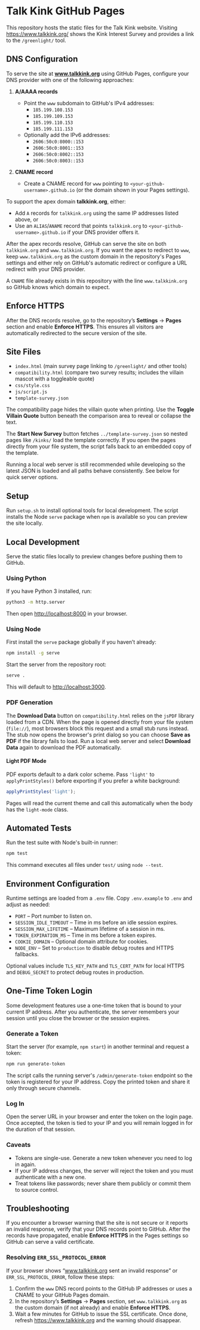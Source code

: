 # Talk Kink GitHub Pages

This repository hosts the static files for the Talk Kink website.
Visiting https://www.talkkink.org/ shows the Kink Interest Survey and
provides a link to the `/greenlight/` tool.

## DNS Configuration

To serve the site at **www.talkkink.org** using GitHub Pages, configure your DNS provider with one of the following approaches:

1. **A/AAAA records**
   - Point the `www` subdomain to GitHub's IPv4 addresses:
     - `185.199.108.153`
     - `185.199.109.153`
     - `185.199.110.153`
     - `185.199.111.153`
   - Optionally add the IPv6 addresses:
     - `2606:50c0:8000::153`
     - `2606:50c0:8001::153`
     - `2606:50c0:8002::153`
     - `2606:50c0:8003::153`

2. **CNAME record**
   - Create a CNAME record for `www` pointing to `<your-github-username>.github.io` (or the domain shown in your Pages settings).
   
To support the apex domain **talkkink.org**, either:

- Add `A` records for `talkkink.org` using the same IP addresses listed above, or
- Use an `ALIAS`/`ANAME` record that points `talkkink.org` to `<your-github-username>.github.io` if your DNS provider offers it.

After the apex records resolve, GitHub can serve the site on both `talkkink.org` and `www.talkkink.org`. If you want the apex to redirect to `www`, keep `www.talkkink.org` as the custom domain in the repository's Pages settings and either rely on GitHub's automatic redirect or configure a URL redirect with your DNS provider.

A `CNAME` file already exists in this repository with the line `www.talkkink.org` so GitHub knows which domain to expect.

## Enforce HTTPS

After the DNS records resolve, go to the repository’s **Settings** → **Pages** section and enable **Enforce HTTPS**. This ensures all visitors are automatically redirected to the secure version of the site.

## Site Files

- `index.html` (main survey page linking to `/greenlight/` and other tools)
- `compatibility.html` (compare two survey results; includes the villain mascot with a toggleable quote)
- `css/style.css`
- `js/script.js`
- `template-survey.json`

The compatibility page hides the villain quote when printing. Use the **Toggle Villain Quote** button beneath the comparison area to reveal or collapse the text.

The **Start New Survey** button fetches `../template-survey.json` so nested
pages like `/kinks/` load the template correctly. If you open the pages
directly from your file system, the script falls back to an embedded copy of
the template.

Running a local web server is still recommended while developing so the latest
JSON is loaded and all paths behave consistently. See below for quick server
options.

## Setup

Run `setup.sh` to install optional tools for local development. The script
installs the Node `serve` package when `npm` is available so you can preview
the site locally.

## Local Development

Serve the static files locally to preview changes before pushing them to GitHub.

### Using Python

If you have Python 3 installed, run:

```bash
python3 -m http.server
```

Then open <http://localhost:8000> in your browser.

### Using Node

First install the `serve` package globally if you haven’t already:

```bash
npm install -g serve
```

Start the server from the repository root:

```bash
serve .
```

This will default to <http://localhost:3000>.

### PDF Generation

The **Download Data** button on `compatibility.html` relies on the `jsPDF` library
loaded from a CDN. When the page is opened directly from your file system
(`file://`), most browsers block this request and a small stub runs instead. The
stub now opens the browser's print dialog so you can choose **Save as PDF** if the
library fails to load. Run a local web server and select **Download Data** again
to download the PDF automatically.

#### Light PDF Mode

PDF exports default to a dark color scheme. Pass `'light'` to `applyPrintStyles()`
before exporting if you prefer a white background:

```javascript
applyPrintStyles('light');
```

Pages will read the current theme and call this automatically when the body
has the `light-mode` class.

## Automated Tests

Run the test suite with Node's built-in runner:

```bash
npm test
```

This command executes all files under `test/` using `node --test`.

## Environment Configuration

Runtime settings are loaded from a `.env` file. Copy `.env.example` to `.env`
and adjust as needed:

- `PORT` – Port number to listen on.
- `SESSION_IDLE_TIMEOUT` – Time in ms before an idle session expires.
- `SESSION_MAX_LIFETIME` – Maximum lifetime of a session in ms.
- `TOKEN_EXPIRATION_MS` – Time in ms before a token expires.
- `COOKIE_DOMAIN` – Optional domain attribute for cookies.
- `NODE_ENV` – Set to `production` to disable debug routes and HTTPS fallbacks.

Optional values include `TLS_KEY_PATH` and `TLS_CERT_PATH` for local HTTPS and
`DEBUG_SECRET` to protect debug routes in production.

## One-Time Token Login

Some development features use a one-time token that is bound to your current
IP address. After you authenticate, the server remembers your session until you
close the browser or the session expires.

### Generate a Token

Start the server (for example, `npm start`) in another terminal and request a token:

```bash
npm run generate-token
```

The script calls the running server's `/admin/generate-token` endpoint so the
token is registered for your IP address. Copy the printed token and share it
only through secure channels.

### Log In

Open the server URL in your browser and enter the token on the login page.
Once accepted, the token is tied to your IP and you will remain logged in for
the duration of that session.

### Caveats

- Tokens are single-use. Generate a new token whenever you need to log in
  again.
- If your IP address changes, the server will reject the token and you must
  authenticate with a new one.
- Treat tokens like passwords; never share them publicly or commit them to
  source control.

## Troubleshooting

If you encounter a browser warning that the site is not secure or it reports an invalid response, verify that your DNS records point to GitHub. After the records have propagated, enable **Enforce HTTPS** in the Pages settings so GitHub can serve a valid certificate.

### Resolving `ERR_SSL_PROTOCOL_ERROR`
If your browser shows “www.talkkink.org sent an invalid response” or `ERR_SSL_PROTOCOL_ERROR`, follow these steps:
1. Confirm the `www` DNS record points to the GitHub IP addresses or uses a CNAME to your GitHub Pages domain.
2. In the repository’s **Settings** → **Pages** section, set `www.talkkink.org` as the custom domain (if not already) and enable **Enforce HTTPS**.
3. Wait a few minutes for GitHub to issue the SSL certificate. Once done, refresh https://www.talkkink.org and the warning should disappear.
